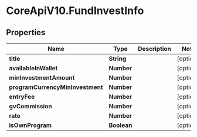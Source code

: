 # CoreApiV10.FundInvestInfo

## Properties
Name | Type | Description | Notes
------------ | ------------- | ------------- | -------------
**title** | **String** |  | [optional] 
**availableInWallet** | **Number** |  | [optional] 
**minInvestmentAmount** | **Number** |  | [optional] 
**programCurrencyMinInvestment** | **Number** |  | [optional] 
**entryFee** | **Number** |  | [optional] 
**gvCommission** | **Number** |  | [optional] 
**rate** | **Number** |  | [optional] 
**isOwnProgram** | **Boolean** |  | [optional] 


